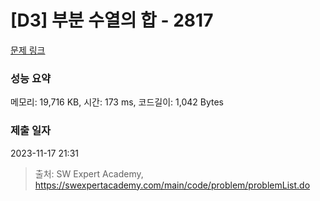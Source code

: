 # [D3] 부분 수열의 합 - 2817 

[문제 링크](https://swexpertacademy.com/main/code/problem/problemDetail.do?contestProbId=AV7IzvG6EksDFAXB) 

### 성능 요약

메모리: 19,716 KB, 시간: 173 ms, 코드길이: 1,042 Bytes

### 제출 일자

2023-11-17 21:31



> 출처: SW Expert Academy, https://swexpertacademy.com/main/code/problem/problemList.do